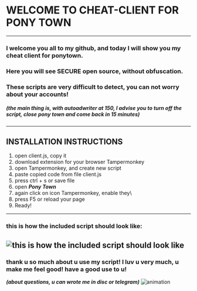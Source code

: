 # WELCOME TO CHEAT-CLIENT FOR PONY TOWN
---
### I welcome you all to my github, and today I will show you my cheat client for ponytown. 
### Here you will see SECURE open source, without obfuscation.
### These scripts are very difficult to detect, you can not worry about your accounts!
##### ___(the main thing is, with autoadwriter at 150, I advise you to turn off the script, close pony town and come back in 15 minutes)___
---
## INSTALLATION INSTRUCTIONS
1. open client.js, copy it
2. download extension for your browser Tampermonkey
3. open Tampermonkey, and create new script
4. paste copied code from file client.js
5. press ctrl + s or save file
6. open ___Pony Town___
7. again click on icon Tampermonkey, enable they\
8. press F5 or reload your page
9. Ready!
---
### this is how the included script should look like:
![this is how the included script should look like](https://github.com/imchair/cheatclient-ponytown/assets/124995295/322d2711-67ce-4039-9428-6d9306fd6c84)
---
### thank u so much about u use my script! I luv u very much, u make me feel good! have a good use to u!
___(about questions, u can wrote me in disc or telegram)___
![animation](https://github.com/imchair/cheatclient-ponytown/assets/124995295/40ee408f-1362-4d6d-acb5-3f36f5d71de0)

